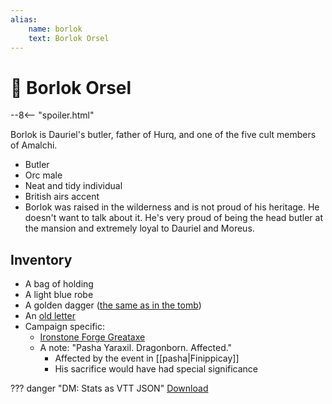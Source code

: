 ```yaml
---
alias:
    name: borlok
    text: Borlok Orsel
---
```

# 🔐 Borlok Orsel

--8<-- "spoiler.html"

Borlok is Dauriel's butler, father of Hurq, and one of the five cult members of Amalchi.

- Butler
- Orc male
- Neat and tidy individual
- British airs accent
- Borlok was raised in the wilderness and is not proud of his heritage. He doesn't want to talk about it. He's very proud of being the head butler at the mansion and extremely loyal to Dauriel and Moreus.

## Inventory

- A bag of holding
- A light blue robe
- A golden dagger ([the same as in the tomb](../places/cauldins-tomb.md))
- An [old letter](../handouts/borloks-letter.md)
- Campaign specific:
  - [Ironstone Forge Greataxe](../../../campaigns/handouts/ironstone-forge-greataxe.md)
  - A note: "Pasha Yaraxil. Dragonborn. Affected."
    - Affected by the event in [[pasha|Finippicay]]
    - His sacrifice would have had special significance

??? danger "DM: Stats as VTT JSON"
    [Download](/assets/json/borlok-orsel.json)
